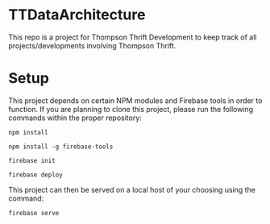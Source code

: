 # TTDataArchitecture
This repo is a project for Thompson Thrift Development to keep track of all projects/developments involving Thompson Thrift.


# Setup 

This project depends on certain NPM modules and Firebase tools in order to function. If you are planning to clone this project, please run the following commands within the proper repository:

  `npm install`
  
  `npm install -g firebase-tools`
  
  `firebase init`
  
  `firebase deploy`
  
  
 This project can then be served on a local host of your choosing using the command:
 
  `firebase serve`
  
  
